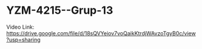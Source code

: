 # YZM-4215--Grup-13
Video Link: https://drive.google.com/file/d/18sQVYeiov7voQaikKtrdjWAvzoTgyB0c/view?usp=sharing
